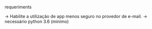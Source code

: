requeriments

→ Habilite a utilização de app menos seguro no provedor de e-mail.
→ necessário python 3.6 (minimo)
